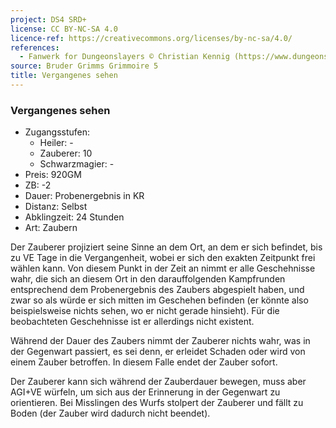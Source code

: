 ```yaml
---
project: DS4 SRD+
license: CC BY-NC-SA 4.0
licence-ref: https://creativecommons.org/licenses/by-nc-sa/4.0/
references: 
  - Fanwerk for Dungeonslayers © Christian Kennig (https://www.dungeonslayers.net/)
source: Bruder Grimms Grimmoire 5
title: Vergangenes sehen
---
```


### Vergangenes sehen

- Zugangsstufen:
  - Heiler: -
  - Zauberer: 10
  - Schwarzmagier: -
- Preis: 920GM
- ZB: -2
- Dauer: Probenergebnis in KR
- Distanz: Selbst
- Abklingzeit: 24 Stunden
- Art: Zaubern

Der Zauberer projiziert seine Sinne an dem Ort, an dem er sich befindet, bis zu VE Tage in die Vergangenheit, wobei er sich den exakten Zeitpunkt frei wählen kann. Von diesem Punkt in der Zeit an nimmt er alle Geschehnisse wahr, die sich an diesem Ort in den darauffolgenden Kampfrunden entsprechend dem Probenergebnis des Zaubers abgespielt haben, und zwar so als würde er sich mitten im Geschehen befinden (er könnte also beispielsweise nichts sehen, wo er nicht gerade hinsieht). Für die beobachteten Geschehnisse ist er allerdings nicht existent.

Während der Dauer des Zaubers nimmt der Zauberer nichts wahr, was in der Gegenwart passiert, es sei denn, er erleidet Schaden oder wird von einem Zauber betroffen. In diesem Falle endet der Zauber sofort.

Der Zauberer kann sich während der Zauberdauer bewegen, muss aber AGI+VE würfeln, um sich aus der Erinnerung in der Gegenwart zu orientieren. Bei Misslingen des Wurfs stolpert der Zauberer und fällt zu Boden (der Zauber wird dadurch nicht beendet).

